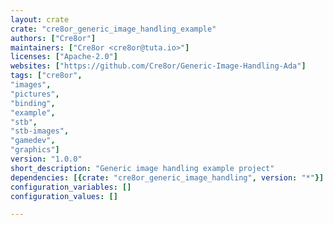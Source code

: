 ```yaml
---
layout: crate
crate: "cre8or_generic_image_handling_example"
authors: ["Cre8or"]
maintainers: ["Cre8or <cre8or@tuta.io>"]
licenses: ["Apache-2.0"]
websites: ["https://github.com/Cre8or/Generic-Image-Handling-Ada"]
tags: ["cre8or",
"images",
"pictures",
"binding",
"example",
"stb",
"stb-images",
"gamedev",
"graphics"]
version: "1.0.0"
short_description: "Generic image handling example project"
dependencies: [{crate: "cre8or_generic_image_handling", version: "*"}]
configuration_variables: []
configuration_values: []

---
```



